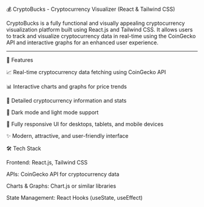 

💰 CryptoBucks - Cryptocurrency Visualizer (React & Tailwind CSS)

CryptoBucks is a fully functional and visually appealing cryptocurrency visualization platform built using React.js and Tailwind CSS.
It allows users to track and visualize cryptocurrency data in real-time using the CoinGecko API and interactive graphs for an enhanced user experience.

<hr>

🚀 Features

📈 Real-time cryptocurrency data fetching using CoinGecko API

📊 Interactive charts and graphs for price trends

💎 Detailed cryptocurrency information and stats

🌙 Dark mode and light mode support

📱 Fully responsive UI for desktops, tablets, and mobile devices

✨ Modern, attractive, and user-friendly interface

🛠️ Tech Stack

Frontend: React.js, Tailwind CSS

APIs: CoinGecko API for cryptocurrency data

Charts & Graphs: Chart.js or similar libraries

State Management: React Hooks (useState, useEffect)
